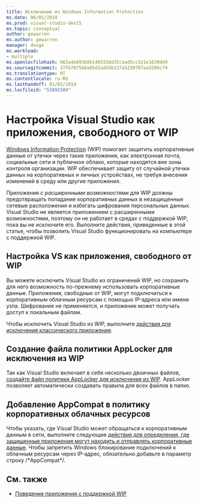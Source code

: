 ```yaml
---
title: Исключение из Windows Information Protection
ms.date: 06/01/2018
ms.prod: visual-studio-dev15
ms.topic: conceptual
author: gewarren
ms.author: gewarren
manager: douge
ms.workload:
- multiple
ms.openlocfilehash: 665a4e893b8b146555dd35caad5cc521e1630dd9
ms.sourcegitcommit: 37fb7075b0a65d2add3b137a5230767aa3266c74
ms.translationtype: HT
ms.contentlocale: ru-RU
ms.lasthandoff: 01/02/2019
ms.locfileid: "53891509"
---
```

# <a name="configure-visual-studio-as-a-wip-exempt-app"></a>Настройка Visual Studio как приложения, свободного от WIP

[Windows Information Protection](/windows/security/information-protection/windows-information-protection/protect-enterprise-data-using-wip) (WIP) помогает защитить корпоративные данные от утечки через такие приложения, как электронная почта, социальные сети и публичное облако, которые находятся вне зоны контроля организации. WIP обеспечивает защиту от случайной утечки данных на корпоративных и личных устройствах, не требуя внесения изменений в среду или другие приложения.

Приложения *с расширенными возможностями* для WIP должны предотвращать попадание корпоративных данных в незащищенные сетевые расположения и избегать шифрования персональных данных. Visual Studio не является приложением с расширенными возможностями, поэтому он не работает в средах с поддержкой WIP, пока вы не исключите его. Выполните действия, приведенные в этой статье, чтобы позволить Visual Studio функционировать на компьютере с поддержкой WIP.

## <a name="configure-vs-as-a-wip-exempt-app"></a>Настройка VS как приложения, свободного от WIP

Вы можете исключить Visual Studio из ограничений WIP, но сохранить для него возможность по-прежнему использовать корпоративные данные. Приложения, свободные от WIP, могут подключаться к корпоративным облачным ресурсам с помощью IP-адреса или имени узла. Шифрование не применяется, и приложение может получать доступ к локальным файлам.

Чтобы исключить Visual Studio из WIP, выполните [действия для исключения классического приложения](/windows/security/information-protection/windows-information-protection/create-wip-policy-using-intune-azure#exempt-apps-from-a-wip-policy).

## <a name="create-a-wip-exempt-applocker-policy-file"></a>Создание файла политики AppLocker для исключения из WIP

Так как Visual Studio включает в себя несколько двоичных файлов, [создайте файл политики AppLocker для исключения из WIP](/windows/security/threat-protection/windows-defender-application-control/applocker/run-the-automatically-generate-rules-wizard). AppLocker позволяет автоматически создавать правила для всех файлов в папке.

## <a name="add-appcompat-to-the-enterprise-cloud-resource-policy"></a>Добавление AppCompat в политику корпоративных облачных ресурсов

Чтобы указать, где Visual Studio может обращаться к корпоративным данным в сети, выполните следующие [действия для определения, где защищенные приложения могут находить и отправлять корпоративные данные](/windows/security/information-protection/windows-information-protection/create-wip-policy-using-intune-azure#choose-where-apps-can-access-enterprise-data). Чтобы запретить Windows блокирование подключений к облачным ресурсам через IP-адрес, обязательно добавьте в параметр строку /\*AppCompat\*/.

## <a name="see-also"></a>См. также

- [Поведение приложения с поддержкой WIP](/windows/security/information-protection/windows-information-protection/app-behavior-with-wip)